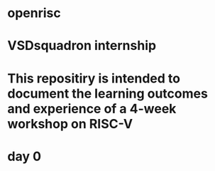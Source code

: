 # openrisc
# VSDsquadron internship
# This repositiry is intended to document the learning outcomes and experience of a 4-week workshop on RISC-V 
# day 0
